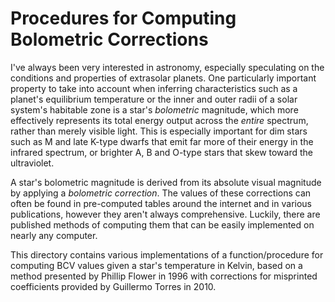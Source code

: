# Procedures for Computing Bolometric Corrections
I've always been very interested in astronomy, especially speculating on the conditions and properties of extrasolar planets. One particularly important property to take into account when inferring characteristics such as a planet's equilibrium temperature or the inner and outer radii of a solar system's habitable zone is a star's _bolometric_ magnitude, which more effectively represents its total energy output across the _entire_ spectrum, rather than merely visible light. This is especially important for dim stars such as M and late K-type dwarfs that emit far more of their energy in the infrared spectrum, or brighter A, B and O-type stars that skew toward the ultraviolet.

A star's bolometric magnitude is derived from its absolute visual magnitude by applying a _bolometric correction_. The values of these corrections can often be found in pre-computed tables around the internet and in various publications, however they aren't always comprehensive. Luckily, there are published methods of computing them that can be easily implemented on nearly any computer.

This directory contains various implementations of a function/procedure for computing BCV values given a star's temperature in Kelvin, based on a method presented by Phillip Flower in 1996 with corrections for misprinted coefficients provided by Guillermo Torres in 2010.
